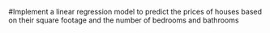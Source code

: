 #Implement a linear regression model to predict the prices of houses based on their square footage and the number of bedrooms and bathrooms
